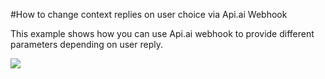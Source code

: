 #How to change context replies on user choice via Api.ai Webhook

This example shows how you can use Api.ai webhook to provide different parameters depending on user reply.

<a href="https://heroku.com/deploy" target="_blank"><img src="https://www.herokucdn.com/deploy/button.svg"></a>